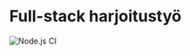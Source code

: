 
# Full-stack harjoitustyö

![Node.js CI](https://github.com/haapseem/fs-harkka/workflows/Node.js%20CI/badge.svg)
